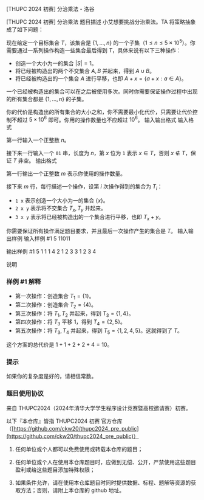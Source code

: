 



[THUPC 2024 初赛] 分治乘法 - 洛谷














[THUPC 2024 初赛] 分治乘法
题目描述
小艾想要挑战分治乘法。TA 将策略抽象成了如下问题：

现在给定一个目标集合 $T$，该集合是 $\{1,\dots,n\}$ 的一个子集（$1\leq n\leq 5\times 10^5$）。你需要通过一系列操作构造一些集合最后得到 $T$，具体来说有以下三种操作：

- 创造一个大小为一的集合 $|S|=1$。
- 将已经被构造出的两个不交集合 $A, B$ 并起来，得到 $A\cup B$。
- 将已经被构造出的一个集合 $A$ 进行平移，也即 $A+x = \{ a+x : a\in A \}$。

一个已经被构造出的集合可以在之后被使用多次。同时你需要保证操作过程中出现的所有集合都是 $\{1,\dots,n\}$ 的子集。

你的代价是构造出的所有集合的大小之和，你不需要最小化代价，只需要让代价控制不超过 $5\times 10^6$ 即可。你用的操作数量也不应超过 $10^6$。
输入输出格式
输入格式

第一行输入一个正整数 $n$。

接下来一行输入一个 `01` 串，长度为 $n$，第 $x$ 位为 `1` 表示 $x\in T$，否则 $x\notin T$，保证 $T$ 非空。
输出格式

第一行输出一个正整数 $m$ 表示你使用的操作数量。

接下来 $m$ 行，每行描述一个操作，设第 $i$ 次操作得到的集合为 $T_i$：

- `1 x` 表示创造一个大小为一的集合 $\{x\}$。
- `2 x y` 表示将不交集合 $T_x, T_y$ 并起来。
- `3 x y` 表示将已经被构造出的一个集合进行平移，也即 $T_x+y$。

你需要保证所有操作满足题目要求，并且最后一次操作产生的集合是 $T$。
输入输出样例
输入样例 #1
5
11011

输出样例 #1
5
1 1
1 4
2 1 2
3 3 1
2 3 4

说明
### 样例 \#1 解释

- 第一次操作：创造集合 $T_1=\{1\}$。
- 第二次操作：创造集合 $T_2=\{4\}$。
- 第三次操作：将 $T_1, T_2$ 并起来，得到 $T_3=\{1,4\}$。
- 第四次操作：将 $T_3$ 平移 $1$，得到 $T_4=\{2,5\}$。
- 第五次操作：将 $T_3, T_4$ 并起来，得到 $T_5=\{1,2,4,5\}$。这就得到了 $T$。

这个方案的总代价是 $1 + 1 + 2 + 2 + 4 = 10$。

### 提示

如果你的复杂度是好的，请相信常数。

### 题目使用协议

来自 THUPC2024（2024年清华大学学生程序设计竞赛暨高校邀请赛）初赛。

以下『本仓库』皆指 THUPC2024 初赛 官方仓库（[https://github.com/ckw20/thupc2024_pre_public](https://github.com/ckw20/thupc2024_pre_public)）

1. 任何单位或个人都可以免费使用或转载本仓库的题目；

2. 任何单位或个人在使用本仓库题目时，应做到无偿、公开，严禁使用这些题目盈利或给这些题目添加特殊权限；

3. 如果条件允许，请在使用本仓库题目时同时提供数据、标程、题解等资源的获取方法；否则，请附上本仓库的 github 地址。






